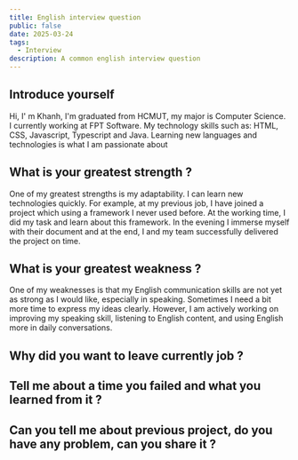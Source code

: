 ```yaml
---
title: English interview question
public: false
date: 2025-03-24
tags:
  - Interview
description: A common english interview question
---
```




## Introduce yourself

Hi, I' m Khanh, I'm graduated from HCMUT, my major is Computer Science. I currently working at FPT Software. My technology skills such as: HTML, CSS, Javascript, Typescript and Java.
Learning new languages and technologies is what I am passionate about

## What is your greatest strength ?
One of my greatest strengths is my adaptability. I can learn new technologies quickly. For example, at my previous job, I have joined a project which using a framework I never used before. At the working time, I did my task and learn about this framework. In the evening I immerse myself with their document and at the end, I and my team successfully delivered the project on time.

## What is your greatest weakness ?
One of my weaknesses is that my English communication skills are not yet as strong as I would like, especially in speaking. Sometimes I need a bit more time to express my ideas clearly. However, I am actively working on improving my speaking skill, listening to English content, and using English more in daily conversations.


## Why did you want to leave currently job ?

## Tell me about a time you failed and what you learned from it ?


## Can you tell me about previous project, do you have any problem, can you share it ?






